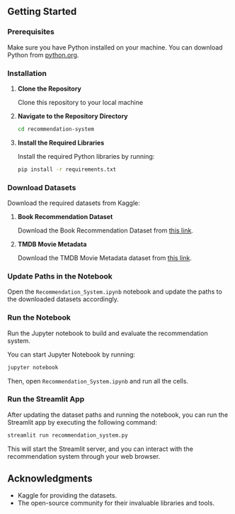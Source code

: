 ## Getting Started

### Prerequisites

Make sure you have Python installed on your machine. You can download Python from [python.org](https://www.python.org/).

### Installation

1. **Clone the Repository**

   Clone this repository to your local machine

2. **Navigate to the Repository Directory**

   ```bash
   cd recommendation-system
   ```

3. **Install the Required Libraries**

   Install the required Python libraries by running:

   ```bash
   pip install -r requirements.txt
   ```

### Download Datasets

Download the required datasets from Kaggle:

1. **Book Recommendation Dataset**

   Download the Book Recommendation Dataset from [this link](https://www.kaggle.com/datasets/arashnic/book-recommendation-dataset).

2. **TMDB Movie Metadata**

   Download the TMDB Movie Metadata dataset from [this link](https://www.kaggle.com/datasets/tmdb/tmdb-movie-metadata?select=tmdb_5000_movies.csv).

### Update Paths in the Notebook

Open the `Recommendation_System.ipynb` notebook and update the paths to the downloaded datasets accordingly. 

### Run the Notebook

Run the Jupyter notebook to build and evaluate the recommendation system. 

You can start Jupyter Notebook by running:

```bash
jupyter notebook
```

Then, open `Recommendation_System.ipynb` and run all the cells.

### Run the Streamlit App

After updating the dataset paths and running the notebook, you can run the Streamlit app by executing the following command:

```bash
streamlit run recommendation_system.py
```

This will start the Streamlit server, and you can interact with the recommendation system through your web browser.

## Acknowledgments

- Kaggle for providing the datasets.
- The open-source community for their invaluable libraries and tools.
